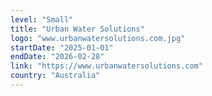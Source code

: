 ```yaml
---
level: "Small"
title: "Urban Water Solutions"
logo: "www.urbanwatersolutions.com.jpg"
startDate: "2025-01-01"
endDate: "2026-02-28"
link: "https://www.urbanwatersolutions.com"
country: "Australia"
---
```

